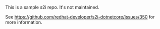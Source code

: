 This is a sample s2i repo. It's not maintained.

See https://github.com/redhat-developer/s2i-dotnetcore/issues/350 for more information.
